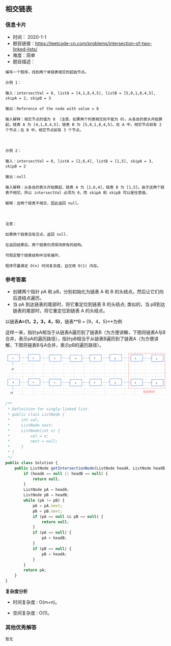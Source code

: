 ##  相交链表

### 信息卡片

- 时间： 2020-1-1
- 题目链接：https://leetcode-cn.com/problems/intersection-of-two-linked-lists/
- 难度：简单
- 题目描述：

```
编写一个程序，找到两个单链表相交的起始节点。

示例 1：

输入：intersectVal = 8, listA = [4,1,8,4,5], listB = [5,0,1,8,4,5], skipA = 2, skipB = 3

输出：Reference of the node with value = 8

输入解释：相交节点的值为 8 （注意，如果两个列表相交则不能为 0）。从各自的表头开始算起，链表 A 为 [4,1,8,4,5]，链表 B 为 [5,0,1,8,4,5]。在 A 中，相交节点前有 2 个节点；在 B 中，相交节点前有 3 个节点。

 

示例 2：

输入：intersectVal = 0, listA = [2,6,4], listB = [1,5], skipA = 3, skipB = 2

输出：null

输入解释：从各自的表头开始算起，链表 A 为 [2,6,4]，链表 B 为 [1,5]。由于这两个链表不相交，所以 intersectVal 必须为 0，而 skipA 和 skipB 可以是任意值。

解释：这两个链表不相交，因此返回 null。

 

注意：

如果两个链表没有交点，返回 null.

在返回结果后，两个链表仍须保持原有的结构。

可假定整个链表结构中没有循环。

程序尽量满足 O(n) 时间复杂度，且仅用 O(1) 内存。

```



### 参考答案

- 创建两个指针 pA 和 pB，分别初始化为链表 A 和 B 的头结点。然后让它们向后逐结点遍历。
- 当 pA 到达链表的尾部时，将它重定位到链表 B 的头结点; 类似的，当 pB到达链表的尾部时，将它重定位到链表 A 的头结点。

以链表**A={1，2，3，4，5}**，链表**B = {9，4，5}**为例

这样一来，指针pA相当于从链表A遍历到了链表B（为方便讲解，下图将链表A与B合并，表示pA的遍历路径），指针pB相当于从链表B遍历到了链表A（为方便讲解，下图将链表B与A合并，表示pB的遍历路径）。

![相交链表](..\assets\相交链表.png)



```js
/**
 * Definition for singly-linked list.
 * public class ListNode {
 *     int val;
 *     ListNode next;
 *     ListNode(int x) {
 *         val = x;
 *         next = null;
 *     }
 * }
 */
public class Solution {
    public ListNode getIntersectionNode(ListNode headA, ListNode headB) {
        if (headA == null || headB == null) {
            return null;
        }
        ListNode pA = headA;
        ListNode pB = headB;
        while (pA != pB) {
            pA = pA.next;
            pB = pB.next;
            if (pA == null && pB == null) {
                return null;
            }
            if (pA == null) {
                pA = headB;
            }
            if (pB == null) {
                pB = headA;
            }
        }
        return pA;
    }
}
```



**复杂度分析**

- 时间复杂度 : O(m+n)。

- 空间复杂度 : O(1)。

  

### 其他优秀解答

```
暂无
```

